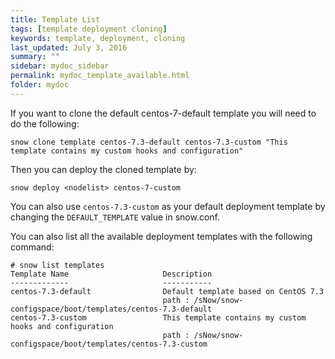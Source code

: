 ```yaml
---
title: Template List
tags: [template deployment cloning]
keywords: template, deployment, cloning
last_updated: July 3, 2016
summary: ""
sidebar: mydoc_sidebar
permalink: mydoc_template_available.html
folder: mydoc
---
```


If you want to clone the default centos-7-default template you will need to do the following:

```
snow clone template centos-7.3-default centos-7.3-custom "This template contains my custom hooks and configuration"
```
Then you can deploy the cloned template by:

```
snow deploy <nodelist> centos-7-custom
```
You can also use ```centos-7.3-custom``` as your default deployment template by changing the ```DEFAULT_TEMPLATE``` value in snow.conf.

You can also list all the available deployment templates with the following command:

```
# snow list templates
Template Name                     Description
-------------                     -----------
centos-7.3-default                Default template based on CentOS 7.3
                                  path : /sNow/snow-configspace/boot/templates/centos-7.3-default
centos-7.3-custom                 This template contains my custom hooks and configuration
                                  path : /sNow/snow-configspace/boot/templates/centos-7.3-custom
```

